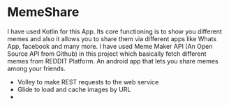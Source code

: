 # MemeShare
I have used Kotlin for this App. Its core functioning is to show you different memes and also it allows you to share them via different apps like Whats App, facebook and many more. I have used Meme Maker API (An Open Source API from Github) in this project which basically fetch different memes from REDDIT Platform. 
An android app that lets you share memes among your friends.
- Volley to make REST requests to the web service
- Glide to load and cache images by URL
- 

